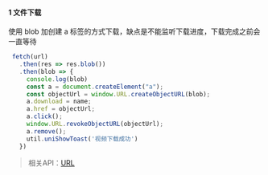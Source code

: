 #### 1 文件下载

使用 blob 加创建 a 标签的方式下载，缺点是不能监听下载进度，下载完成之前会一直等待

```js
 fetch(url)
   .then(res => res.blob())
   .then(blob => {
     console.log(blob)
     const a = document.createElement("a");
     const objectUrl = window.URL.createObjectURL(blob);
     a.download = name;
     a.href = objectUrl;
     a.click();
     window.URL.revokeObjectURL(objectUrl);
     a.remove();
     util.uniShowToast('视频下载成功')
   })
```

> 相关API：[URL](https://developer.mozilla.org/zh-CN/docs/Web/API/URL)

